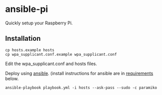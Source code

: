 # ansible-pi

Quickly setup your Raspberry Pi.

## Installation

```
cp hosts.example hosts
cp wpa_supplicant.conf.example wpa_supplicant.conf
```

Edit the wpa_supplicant.conf and hosts files.

Deploy using [ansible](http://www.ansibleworks.com). (install instructions for ansible are in [requirements](#requirements) below.

```
ansible-playbook playbook.yml -i hosts --ask-pass --sudo -c paramiko
```
